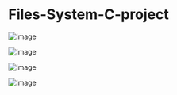 # Files-System-C-project
 ![image](https://user-images.githubusercontent.com/64660852/230168944-bad22319-9ff1-4b2b-b4a4-0556df47c971.png)
  
 ![image](https://user-images.githubusercontent.com/64660852/230169220-632a15b9-1a8f-4d5a-9b18-e8d9b65228d8.png)

 ![image](https://user-images.githubusercontent.com/64660852/230169461-0e0766f7-ea96-46f8-9003-d941e01bac45.png)

 ![image](https://user-images.githubusercontent.com/64660852/230169554-081b4c26-b923-462c-93ec-fa4ce59effd5.png)

